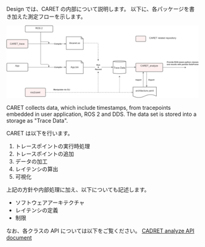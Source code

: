 Design では、CARET の内部について説明します。
以下に、各パッケージを書き加えた測定フローを示します。

![architecture](../imgs/design.drawio.png)

CARET collects data, which include timestamps, from tracepoints embedded in user application, ROS 2 and DDS. The data set is stored into a storage as "Trace Data".

CARET は以下を行います。

1. トレースポイントの実行時処理
1. トレースポイントの追加
1. データの加工
1. レイテンシの算出
1. 可視化

上記の方針や内部処理に加え、以下についても記述します。

- ソフトウェアアーキテクチャ
- レイテンシの定義
- 制限

なお、各クラスの API については以下をご覧ください。
[CADRET analyze API document](https://tier4.github.io/CARET_analyze/)
